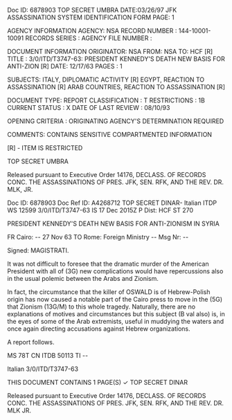 Doc ID: 6878903
TOP SECRET UMBRA DATE:03/26/97
JFK ASSASSINATION SYSTEM
IDENTIFICATION FORM
PAGE: 1

AGENCY INFORMATION
AGENCY: NSA
RECORD NUMBER : 144-10001-10091
RECORDS SERIES :
AGENCY FILE NUMBER :

DOCUMENT INFORMATION
ORIGINATOR: NSA
FROM: NSA
TO: HCF [R]
TITLE :
3/0/ITD/T3747-63: PRESIDENT KENNEDY'S DEATH NEW BASIS FOR ANTI-ZION [R]
DATE: 12/17/63
PAGES : 1

SUBJECTS:
ITALY, DIPLOMATIC ACTIVITY [R]
EGYPT, REACTION TO ASSASSINATION [R]
ARAB COUNTRIES, REACTION TO ASSASSINATION [R]

DOCUMENT TYPE: REPORT
CLASSIFICATION : T
RESTRICTIONS : 1B
CURRENT STATUS : X
DATE OF LAST REVIEW : 08/10/93

OPENING CRITERIA :
ORIGINATING AGENCY'S DETERMINATION REQUIRED

COMMENTS:
CONTAINS SENSITIVE COMPARTMENTED INFORMATION

[R] - ITEM IS RESTRICTED

TOP SECRET UMBRA

Released pursuant to Executive Order 14176, DECLASS. OF RECORDS CONC. THE ASSASSINATIONS OF PRES. JFK, SEN.
RFK, AND THE REV. DR. MLK, JR.

Doc ID: 6878903
Doc Ref ID: A4268712
TOP SECRET DINAR-
Italian ITDP WS 12599 3/0/ITD/T3747-63
IS 17 Dec 2015Z P
Dist: HCF
ST 270

PRESIDENT KENNEDY'S DEATH NEW BASIS FOR ANTI-ZIONISM IN SYRIA

FR Cairo: -- 27 Nov 63
TO Rome: Foreign Ministry --
Msg Nr: --

Signed: MAGISTRATI.

It was not difficult to foresee that the dramatic murder
of the American President with all of (3G) new complications
would have repercussions also in the usual polemic between the
Arabs and Zionism.

In fact, the circumstance that the killer of OSWALD is
of Hebrew-Polish origin has now caused a notable part of the
Cairo press to move in the (5G) that Zionism (13G/M) to this
whole tragedy. Naturally, there are no explanations of motives
and circumstances but this subject (B val also) is, in the eyes
of some of the Arab extremists, useful in muddying the waters
and once again directing accusations against Hebrew organizations.

A report follows.

MS 78T CN ITDB 50113 TI --

Italian 3/0/ITD/T3747-63

THIS DOCUMENT CONTAINS 1 PAGE(S)
✓
TOP SECRET DINAR

Released pursuant to Executive Order 14176, DECLASS. OF RECORDS CONC. THE ASSASSINATIONS OF PRES. JFK, SEN.
RFK, AND THE REV. DR. MLK JR.

